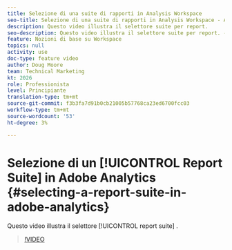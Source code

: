 ```yaml
---
title: Selezione di una suite di rapporti in Analysis Workspace
seo-title: Selezione di una suite di rapporti in Analysis Workspace - Adobe Analytics
description: Questo video illustra il selettore suite per report.
seo-description: Questo video illustra il selettore suite per report. - Adobe Analytics
feature: Nozioni di base su Workspace
topics: null
activity: use
doc-type: feature video
author: Doug Moore
team: Technical Marketing
kt: 2026
role: Professionista
level: Principiante
translation-type: tm+mt
source-git-commit: f3b3fa7d91b0cb21005b57768ca23ed6700fcc03
workflow-type: tm+mt
source-wordcount: '53'
ht-degree: 3%

---
```



# Selezione di un [!UICONTROL Report Suite] in Adobe Analytics {#selecting-a-report-suite-in-adobe-analytics}

Questo video illustra il selettore [!UICONTROL report suite] .

>[!VIDEO](https://video.tv.adobe.com/v/23967/?quality=12)
